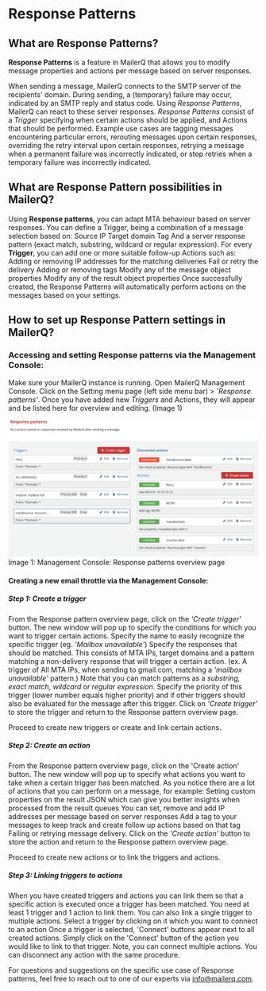 # Response Patterns
## What are Response Patterns?
**Response Patterns** is a feature in MailerQ that allows you to modify message properties and actions per message based on server responses.

When sending a message, MailerQ connects to the SMTP server of the recipients' domain. During sending, a (temporary) failure may occur, indicated by an SMTP reply and status code. Using *Response Patterns*, MailerQ can react to these server responses. *Response Patterns* consist of a *Trigger* specifying when certain actions should be applied, and Actions that should be performed. Example use cases are tagging messages encountering particular errors, rerouting messages upon certain responses, overriding the retry interval upon certain responses, retrying a message when a permanent failure was incorrectly indicated, or stop retries when a temporary failure was incorrectly indicated.


## What are Response Pattern possibilities in MailerQ?
Using **Response patterns**, you can adapt MTA behaviour based on server responses. You can define a Trigger, being a combination of a message selection based on:
Source IP
Target domain
Tag
And a server response pattern (exact match, substring, wildcard or regular expression). 
For every **Trigger**, you can add one or more suitable follow-up Actions such as:
Adding or removing IP addresses for the matching deliveries
Fail or retry the delivery
Adding or removing tags
Modify any of the message object properties
Modify any of the result object properties
Once successfully created, the Response Patterns will automatically perform actions on the messages based on your settings.

## How to set up Response Pattern settings in MailerQ?
### Accessing and setting Response patterns via the Management Console:
Make sure your MailerQ instance is running.
Open MailerQ Management Console.
Click on the Setting menu page (left side menu bar) > *'Response patterns'*. Once you have added new *Triggers* and Actions, they will appear and be listed here for overview and editing. (Image 1) 

![Response patterns overview](../Images/response-patterns.png)
Image 1: Management Console: Response patterns overview page

#### Creating a new email throttle via the Management Console:
##### Step 1: Create a trigger
From the Response pattern overview page, click on the *'Create trigger'* button. The new window will pop up to specify the conditions for which you want to trigger certain actions. 
Specify the name to easily recognize the specific trigger (eg. *'Mailbox unavailable'*)
Specify the responses that should be matched. This consists of MTA IPs, target domains and a pattern matching a non-delivery response that will trigger a certain action. (ex. A trigger of All MTA IPs, when sending to gmail.com, matching a *'mailbox unavailable'* pattern.) Note that you can match patterns as a *substring, exact match, wildcard or regular expression*.
Specify the priority of this trigger (lower number equals higher priority) and if other triggers should also be evaluated for the message after this trigger.
Click on *'Create trigger'* to store the trigger and return to the Response pattern overview page.

Proceed to create new triggers or create and link certain actions.

##### Step 2: Create an action
From the Response pattern overview page, click on the 'Create action' button. The new window will pop up to specify what actions you want to take when a certain trigger has been matched.
As you notice there are a lot of actions that you can perform on a message, for example:
Setting custom properties on the result JSON which can give you better insights when processed from the result queues
You can set, remove and add IP addresses per message based on server responses
Add a tag to your messages to keep track and create follow up actions based on that tag
Failing or retrying message delivery.
Click on the *'Create action'* button to store the action and return to the Response pattern overview page. 

Proceed to create new actions or to link the triggers and actions.

##### Step 3: Linking triggers to actions
When you have created triggers and actions you can link them so that a specific action is executed once a trigger has been matched. You need at least 1 trigger and 1 action to link them. You can also link a single trigger to multiple actions.
Select a trigger by clicking on it which you want to connect to an action
Once a trigger is selected, 'Connect' buttons appear next to all created actions. Simply click on the 'Connect' button of the action you would like to link to that trigger. Note, you can connect multiple actions. 
You can disconnect any action with the same procedure.

For questions and suggestions on the specific use case of Response patterns, feel free to reach out to one of our experts via info@mailerq.com.


